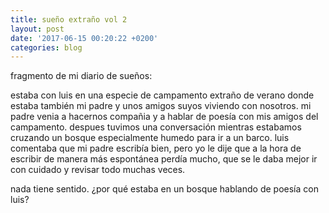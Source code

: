 ```yaml
---
title: sueño extraño vol 2
layout: post
date: '2017-06-15 00:20:22 +0200'
categories: blog
---
```


fragmento de mi diario de sueños:

estaba con luis en una especie de campamento extraño de verano donde estaba también mi padre y unos amigos suyos viviendo con nosotros. mi padre venia a hacernos compañia y a hablar de poesía con mis amigos del campamento. despues tuvimos una conversación mientras estabamos cruzando un bosque especialmente humedo para ir a un barco. luis comentaba que mi padre escribía bien, pero yo le dije que a la hora de escribir de manera más espontánea perdía mucho, que se le daba mejor ir con cuidado y revisar todo muchas veces.







nada tiene sentido.
¿por qué estaba en un bosque hablando de poesía con luis?